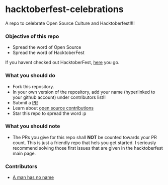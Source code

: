 # hacktoberfest-celebrations

A repo to celebrate Open Source Culture and Hacktoberfest!!!!

### Objective of this repo

- Spread the word of Open Source
- Spread the word of HacktoberFest

If you havent checked out HacktoberFest, [here](https://hacktoberfest.digitalocean.com) you go.

### What you should do

- Fork this repository.
- In your own version of the repository, add your name (hyperlinked to your github account) under contributors list!!
- Submit a [PR](https://help.github.com/en/articles/about-pull-requests)
- Learn about [open source contributions](https://opensource.guide/how-to-contribute)
- Star this repo to spread the word :p

### What you should note

- The PRs you give for this repo shall **NOT** be counted towards your PR count. This is just a friendly repo that hels you get started. I seriously recommend solving those first issues that are given in the hacktoberfest main page.

### Contributors

- [A man has no name](https://github.com/gigatesseract)

